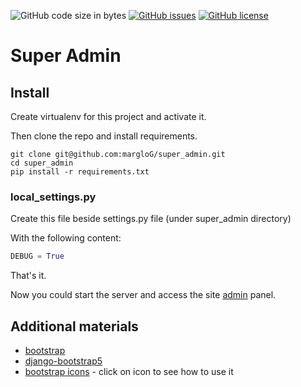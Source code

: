 ![GitHub code size in bytes](https://img.shields.io/github/languages/code-size/margloG/super_admin?logo=GitHub)
[![GitHub issues](https://img.shields.io/github/issues/margloG/super_admin)](https://github.com/margloG/super_admin/issues)
[![GitHub license](https://img.shields.io/github/license/margloG/super_admin?logo=Unlicense)](https://github.com/margloG/super_admin)

# Super Admin

## Install

Create virtualenv for this project and activate it.

Then clone the repo and install requirements.

```shell
git clone git@github.com:margloG/super_admin.git
cd super_admin
pip install -r requirements.txt
```

### local_settings.py

Create this file beside settings.py file (under super_admin directory)

With the following content:

```python
DEBUG = True
```

That's it.

Now you could start the server and access the site [admin](http://127.0.0.1:8000/admin/) panel.

## Additional materials

- [bootstrap](https://getbootstrap.com/)
- [django-bootstrap5](https://django-bootstrap5.readthedocs.io/en/latest/index.html)
- [bootstrap icons](https://icons.getbootstrap.com/) - click on icon to see how to use it
